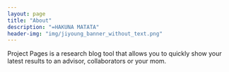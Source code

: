 ```yaml
---
layout: page
title: "About"
description: "=HAKUNA MATATA"
header-img: "img/jiyoung_banner_without_text.png"
---
```


Project Pages is a research blog tool that allows you to quickly show your latest results to an advisor, collaborators or your mom.
	